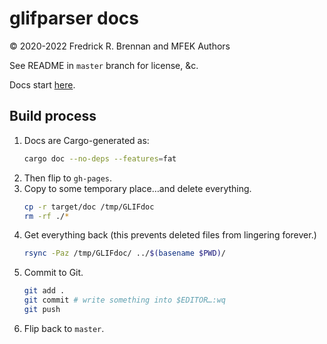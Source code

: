 # glifparser docs

© 2020-2022 Fredrick R. Brennan and MFEK Authors

See README in `master` branch for license, &c.

Docs start [here](./glifparser/).

## Build process

1. Docs are Cargo-generated as:
    ```bash
    cargo doc --no-deps --features=fat
    ```
2. Then flip to `gh-pages`.
3. Copy to some temporary place…and delete everything.
    ```bash
    cp -r target/doc /tmp/GLIFdoc
    rm -rf ./*
    ```
4. Get everything back (this prevents deleted files from lingering forever.)
    ```bash
    rsync -Paz /tmp/GLIFdoc/ ../$(basename $PWD)/
    ```
5. Commit to Git.
    ```bash
    git add .
    git commit # write something into $EDITOR…:wq
    git push
    ```
6. Flip back to `master`.

